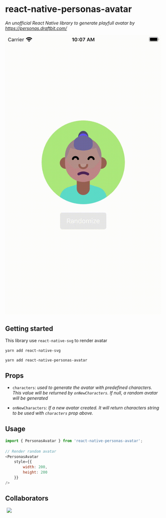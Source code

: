 # react-native-personas-avatar
_An unofficial React Native library to generate playfull avatar by https://personas.draftbit.com/_

![Alt text](./avatar.gif?raw=true "Title")
## Getting started
This library use `react-native-svg` to render avatar

`yarn add react-native-svg`

`yarn add react-native-personas-avatar`

## Props
- `characters`: _used to generate the avatar with predefined characters. This value will be returned by `onNewCharacters`. If null, a random avatar will be generated_

- `onNewCharacters`: _If a new avatar created. It will return characters string to be used with `characters` prop above._

## Usage
```javascript
import { PersonasAvatar } from 'react-native-personas-avatar';

// Render random avatar
<PersonasAvatar
    style={{
        width: 200,
        height: 200
    }}
/>
```

## Collaborators

<p align="left-align">
    <a href="https://github.com/spencerlevitt">
        <img width="100" hspace="5" src="https://avatars3.githubusercontent.com/u/50083586?s=400&u=994eecec461e0346128bf9b939f1b6ab0389d5f2&v=4"/>
    </a>
</p>

